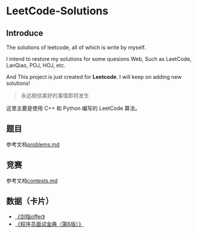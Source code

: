 # LeetCode-Solutions

## Introduce

The solutions of leetcode, all of which is write by myself.

I intend to restore my solutions for some quesions Web, Such as LeetCode, LanQiao, POJ, HOJ, etc.

And This project is just created for **Leetcode**. I will keep on adding new solutions!

> 永远相信美好的事情即将发生

这里主要是使用 C++ 和 Python 编写的 LeetCode 算法。

## 题目

参考文档[problems.md](./docs/problems.json)

## 竞赛

参考文档[contests.md]("./docs/contests.json")

## 数据（卡片）

- [《剑指offer》](./books/《剑指offer》/readme.md)
- [《程序员面试金典（第6版）》](./books/程序员面试金典（第%206%20版）/readme.md)
